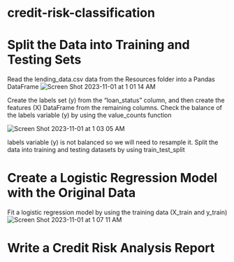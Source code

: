 # credit-risk-classification

# Split the Data into Training and Testing Sets
Read the lending_data.csv data from the Resources folder into a Pandas DataFrame
![Screen Shot 2023-11-01 at 1 01 14 AM](https://github.com/leedthanh/credit-risk-classification/assets/135544908/63d631f6-fb49-46de-98dc-b2dd844b9a11)

Create the labels set (y) from the “loan_status” column, and then create the features (X) DataFrame from the remaining columns.
Check the balance of the labels variable (y) by using the value_counts function

![Screen Shot 2023-11-01 at 1 03 05 AM](https://github.com/leedthanh/credit-risk-classification/assets/135544908/996c81b8-9fa6-4b42-b471-55679b34ca83)

labels variable (y) is not balanced so we will need to resample it.
Split the data into training and testing datasets by using train_test_split

# Create a Logistic Regression Model with the Original Data
Fit a logistic regression model by using the training data (X_train and y_train)
![Screen Shot 2023-11-01 at 1 07 11 AM](https://github.com/leedthanh/credit-risk-classification/assets/135544908/e72d7f72-e13f-4eee-8e72-dba96e921eb2)

# Write a Credit Risk Analysis Report

